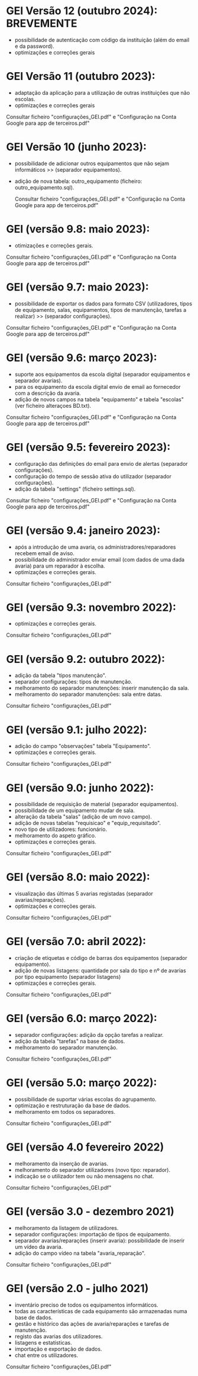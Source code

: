 
# GEI Versão 12 (outubro 2024): BREVEMENTE
- possibilidade de autenticação com código da instituição (além do email e da password).
- optimizações e correções gerais

# GEI Versão 11 (outubro 2023):
- adaptação da aplicação para a utilização de outras instituições que não escolas.
- optimizações e correções gerais

Consultar ficheiro "configurações_GEI.pdf" e "Configuração na Conta Google para app de terceiros.pdf"


# GEI Versão 10 (junho 2023):
- possibilidade de adicionar outros equipamentos que não sejam informáticos >> (separador equipamentos).
- adição de nova tabela: outro_equipamento (ficheiro: outro_equipamento.sql).

  Consultar ficheiro "configurações_GEI.pdf" e "Configuração na Conta Google para app de terceiros.pdf"


# GEI (versão 9.8: maio 2023):
  - otimizações e correções gerais.
  
Consultar ficheiro "configurações_GEI.pdf" e "Configuração na Conta Google para app de terceiros.pdf"

# GEI (versão 9.7: maio 2023):
  - possibilidade de exportar os dados para formato CSV (utilizadores, tipos de equipamento, salas, equipamentos, tipos de manutenção, tarefas a realizar) >> (separador configurações).
  
Consultar ficheiro "configurações_GEI.pdf" e "Configuração na Conta Google para app de terceiros.pdf"

# GEI (versão 9.6: março 2023):
  - suporte aos equipamentos da escola digital (separador equipamentos e separador avarias).
  - para os equipamento da escola digital envio de email ao fornecedor com a descrição da avaria.
  - adição de novos campos na tabela "equipamento" e tabela "escolas" (ver ficheiro alteraçoes BD.txt).
 
Consultar ficheiro "configurações_GEI.pdf" e "Configuração na Conta Google para app de terceiros.pdf"

# GEI (versão 9.5: fevereiro 2023):
   - configuração das definições do email para envio de alertas (separador configurações).
   - configuração do tempo de sessão ativa do utilizador (separador configurações).
   - adição da tabela "settings" (ficheiro settings.sql).
 
Consultar ficheiro "configurações_GEI.pdf" e "Configuração na Conta Google para app de terceiros.pdf"

# GEI (versão 9.4: janeiro 2023):
  - após a introdução de uma avaria, os administradores/reparadores recebem email de aviso.
  - possibilidade do administrador enviar email (com dados de uma dada avaria) para um reparador à escolha.
  - optimizações e correções gerais.

Consultar ficheiro "configurações_GEI.pdf"
  

# GEI (versão 9.3: novembro 2022):
- optimizações e correções gerais.

Consultar ficheiro "configurações_GEI.pdf"


# GEI (versão 9.2: outubro 2022):
- adição da tabela "tipos manutenção".
- separador configurações: tipos de manutenção.
- melhoramento do separador manutenções: inserir manutenção da sala.
- melhoramento do separador manutenções: sala entre datas.

Consultar ficheiro "configurações_GEI.pdf"


# GEI (versão 9.1: julho 2022):
- adição do campo "observações" tabela "Equipamento".
- optimizações e correções gerais.

Consultar ficheiro "configurações_GEI.pdf"

# GEI (versão 9.0: junho 2022):
- possibilidade de requisição de material (separador equipamentos).
- possibilidade de um equipamento mudar de sala.
- alteração da tabela "salas" (adição de um novo campo).
- adição de novas tabelas "requisicao" e "equip_requisitado".
- novo tipo de utilizadores: funcionário.
- melhoramento do aspeto gráfico.
- optimizações e correções gerais.

Consultar ficheiro "configurações_GEI.pdf"

# GEI (versão 8.0: maio 2022):
- visualização das últimas 5 avarias registadas (separador avarias/reparações).
- optimizações e correções gerais.

Consultar ficheiro "configurações_GEI.pdf"

# GEI (versão 7.0: abril 2022):
- criação de etiquetas e código de barras dos equipamentos (separador equipamento).
- adição de novas listagens: quantidade por sala do tipo e nº de avarias por tipo equipamento (separador listagens)
- optimizações e correções gerais.

Consultar ficheiro "configurações_GEI.pdf"

# GEI (versão 6.0: março 2022):
- separador configurações: adição da opção tarefas a realizar.
- adição da tabela "tarefas" na base de dados.
- melhoramento do separador manutenção.

Consultar ficheiro "configurações_GEI.pdf"

# GEI (versão 5.0: março 2022):
- possibilidade de suportar várias escolas do agrupamento.
- optimização e restruturação da base de dados.
- melhoramento em todos os separadores.

Consultar ficheiro "configurações_GEI.pdf"

# GEI (versão 4.0 fevereiro 2022)
  - melhoramento da inserção de avarias.
  - melhoramento do separador utilizadores (novo tipo: reparador).
  - indicação se o utilizador tem ou não mensagens no chat.
  
Consultar ficheiro "configurações_GEI.pdf"


# GEI (versão 3.0 - dezembro 2021) 
  - melhoramento da listagem de utilizadores.
  - separador configurações: importação de tipos de equipamento.
  - separador avarias/reparações (inserir avaria): possibilidade de inserir um vídeo da avaria.
  - adição do campo vídeo na tabela "avaria_reparação".
  
 Consultar ficheiro "configurações_GEI.pdf"


# GEI (versão 2.0 - julho 2021)
- inventário preciso de todos os equipamentos informáticos.
- todas as características de cada equipamento são armazenadas numa base de dados.
- gestão e histórico das ações de avaria/reparações e tarefas de manutenção.
- registo das avarias dos utilizadores.
- listagens e estatísticas.
- importação e exportação de dados. 
- chat entre os utilizadores.

Consultar ficheiro "configurações_GEI.pdf"
